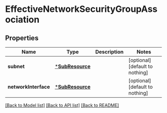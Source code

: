 # EffectiveNetworkSecurityGroupAssociation


## Properties
Name | Type | Description | Notes
------------ | ------------- | ------------- | -------------
**subnet** | [***SubResource**](SubResource.md) |  | [optional] [default to nothing]
**networkInterface** | [***SubResource**](SubResource.md) |  | [optional] [default to nothing]


[[Back to Model list]](../README.md#models) [[Back to API list]](../README.md#api-endpoints) [[Back to README]](../README.md)


